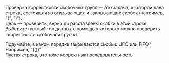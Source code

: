 Проверка корректности скобочных групп — это задача, в которой дана строка, состоящая из открывающих и закрывающих скобок (например, "(", ")").  
Цель — проверить, верно ли расставлены скобки в этой строке.
Выберите нужный тип данных с помощью которого можно проверить корректность скобочной группы.  

<div class="hint">
  Подумайте, в каком порядке закрываются скобки: LIFO или FIFO?
  Например, "(())"
</div>
<div class="hint">
  Пустая строка, это тоже корректная последовательность
</div>
